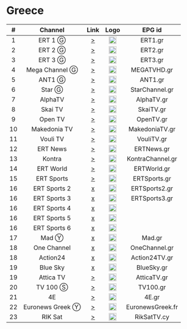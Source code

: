 <h1>Greece</h1>

| #  |     Channel      |                                                                                                                                                                                                                                                                                                                                                                                                                                                                                                                 Link                                                                                                                                                                                                                                                                                                                                                                                                                                                                                                                  | Logo |      EPG id      |
|:--:|:----------------:|:-------------------------------------------------------------------------------------------------------------------------------------------------------------------------------------------------------------------------------------------------------------------------------------------------------------------------------------------------------------------------------------------------------------------------------------------------------------------------------------------------------------------------------------------------------------------------------------------------------------------------------------------------------------------------------------------------------------------------------------------------------------------------------------------------------------------------------------------------------------------------------------------------------------------------------------------------------------------------------------------------------------------------------------:|:----:|:----------------:|
| 1  |     ERT 1 Ⓖ      |                                                                                                                                                                                                                                                                                                                                                                                                                                                                              [>](http://ert-live-bcbs15228.siliconweb.com/media/ert_1/ert_1medium.m3u8)                                                                                                                                                                                                                                                                                                                                                                                                                                                                               | <img height="20" src="https://i.imgur.com/WWMe8IY.png"/> |     ERT1.gr      |
| 2  |     ERT 2 Ⓖ      |                                                                                                                                                                                                                                                                                                                                                                                                                                                                              [>](http://ert-live-bcbs15228.siliconweb.com/media/ert_2/ert_2medium.m3u8)                                                                                                                                                                                                                                                                                                                                                                                                                                                                               | <img height="20" src="https://i.imgur.com/pcusPFl.png"/> |     ERT2.gr      |
| 3  |     ERT 3 Ⓖ      |                                                                                                                                                                                                                                                                                                                                                                                                                                                                              [>](http://ert-live-bcbs15228.siliconweb.com/media/ert_3/ert_3medium.m3u8)                                                                                                                                                                                                                                                                                                                                                                                                                                                                               | <img height="20" src="https://i.imgur.com/KyhzDRm.png"/> |     ERT3.gr      |
| 4  |  Mega Channel Ⓖ  |                                                                                                                                                                                                                                                                                                                                                                                                                                                                   [>](https://c98db5952cb54b358365984178fb898a.msvdn.net/live/S86713049/gonOwuUacAxM/playlist.m3u8)                                                                                                                                                                                                                                                                                                                                                                                                                                                                   | <img height="20" src="https://i.imgur.com/zewcwLd.png"/> |   MEGATVHD.gr    |
| 5  |      ANT1 Ⓖ      |                                                                                                                                                                                                                                                                                                                                                                                                                                                                    [>](https://d1nfykbwa3n98t.cloudfront.net/out/v1/6e5667da5a6843899a337dea72adb61b/antenna.m3u8)                                                                                                                                                                                                                                                                                                                                                                                                                                                                    | <img height="20" src="https://i.imgur.com/np0s1FN.png"/> |     ANT1.gr      |
| 6  |      Star Ⓖ      |                                                                                                                                                                                                                                                                                                                                                                                                                                                                                  [>](https://livestar.siliconweb.com/media/star1/star1mediumhd.m3u8)                                                                                                                                                                                                                                                                                                                                                                                                                                                                                  | <img height="20" src="https://i.imgur.com/CJOtJlL.png"/> |  StarChannel.gr  |
| 7  |     AlphaTV      |                                                                                                                                                                                                                                                                                                                                                                                                                                                                      [>](https://alphatvlive.siliconweb.com/1/Y2Rsd1lUcUVoajcv/UVdCN25h/hls/live/playlist.m3u8)                                                                                                                                                                                                                                                                                                                                                                                                                                                                       | <img height="20" src="https://i.imgur.com/bAVGX0l.png"/> |    AlphaTV.gr    |
| 8  |     Skai TV      |                                                                                                                                                                                                                                                                                                                                                                                                                                                                                    [>](https://skai-live.siliconweb.com/media/cambria4/index.m3u8)                                                                                                                                                                                                                                                                                                                                                                                                                                                                                    | <img height="20" src="https://i.imgur.com/TSg7B8X.png"/> |    SkaiTV.gr     |
| 9  |     Open TV      |                                                                                                                                                                                                                                                                                                                                                                                                                                                                     [>](https://liveopencloud.siliconweb.com/1/ZlRza2R6L2tFRnFJ/eWVLSlQx/hls/live/playlist.m3u8)                                                                                                                                                                                                                                                                                                                                                                                                                                                                      | <img height="20" src="https://i.imgur.com/T99OSnk.png"/> |    OpenTV.gr     |
| 10 |   Makedonia TV   |                                                                                                                                                                                                                                                                                                                                                                                                                                                                     [>](https://dlm34ll53zqql.cloudfront.net/out/v1/d4177931deff4c7ba994b8126d153d9f/maktv.m3u8)                                                                                                                                                                                                                                                                                                                                                                                                                                                                      | <img height="20" src="https://i.imgur.com/6Ir6wcR.png"/> |  MakedoniaTV.gr  |
| 11 |     Vouli TV     |                                                                                                                                                                                                                                                                                                                                                                                                                                                                                     [>](http://streamer-cache.grnet.gr/parliament/hls/webtv.m3u8)                                                                                                                                                                                                                                                                                                                                                                                                                                                                                     | <img height="20" src="https://i.imgur.com/1vqW7lc.png"/> |    VouliTV.gr    |
| 12 |     ERT News     |                                                                                                                                                                                                                                                                                                                                                                                                                                                                 [>](https://cbd537474fbad4634b64787657ff6456.msvdn.net/news/ert_news_main/mainabr/playlist_dvr.m3u8)                                                                                                                                                                                                                                                                                                                                                                                                                                                                  | <img height="20" src="https://i.imgur.com/saIGLvr.png"/> |    ERTNews.gr    |
| 13 |      Kontra      |                                                                                                                                                                                                                                                                                                                                                                                                                                                                                   [>](http://kontralive.siliconweb.com/live/kontratv/playlist.m3u8)                                                                                                                                                                                                                                                                                                                                                                                                                                                                                   | <img height="20" src="https://i.imgur.com/mA5PEbO.png"/> | KontraChannel.gr |
| 14 |    ERT World     |                                                                                                                                                                                                                                                                                                                                                                                                                                                               [>](https://cbd537474fbad4634b64787657ff6456.msvdn.net/ertworld/ert_world_main/mainabr/playlist_dvr.m3u8)                                                                                                                                                                                                                                                                                                                                                                                                                                                               | <img height="20" src="https://i.imgur.com/KsMTWYw.png"/> |   ERTWorld.gr    |
| 15 |    ERT Sports    |                                                                                                                                                                                                                                                                                                                                                                                                                                                                [>](https://cbd537474fbad4634b64787657ff6456.msvdn.net/sports1/ert_sports1_main/mainabr/playlist.m3u8)                                                                                                                                                                                                                                                                                                                                                                                                                                                                 | <img height="20" src="https://i.imgur.com/gebWmAB.png"/> |   ERTSports.gr   |
| 16 |   ERT Sports 2   |                                                                                                                                                                                                                                                                                                                                                                                                                                                                       [x](http://ert-live-bcbs15228.siliconweb.com/media/ert_sports_2/ert_sports_2medium.m3u8)                                                                                                                                                                                                                                                                                                                                                                                                                                                                        | <img height="20" src="https://i.imgur.com/gebWmAB.png"/> |  ERTSports2.gr   |
| 16 |   ERT Sports 3   |                                                                                                                                                                                                                                                                                                                                                                                                                                                                       [x](http://ert-live-bcbs15228.siliconweb.com/media/ert_sports_3/ert_sports_3medium.m3u8)                                                                                                                                                                                                                                                                                                                                                                                                                                                                        | <img height="20" src="https://i.imgur.com/gebWmAB.png"/> |  ERTSports3.gr   |
| 16 |   ERT Sports 4   |                                                                                                                                                                                                                                                                                                                                                                                                                                                                       [x](http://ert-live-bcbs15228.siliconweb.com/media/ert_sports_4/ert_sports_4medium.m3u8)                                                                                                                                                                                                                                                                                                                                                                                                                                                                        | <img height="20" src="https://i.imgur.com/gebWmAB.png"/> |
| 16 |   ERT Sports 5   |                                                                                                                                                                                                                                                                                                                                                                                                                                                                       [x](http://ert-live-bcbs15228.siliconweb.com/media/ert_sports_5/ert_sports_5medium.m3u8)                                                                                                                                                                                                                                                                                                                                                                                                                                                                        | <img height="20" src="https://i.imgur.com/gebWmAB.png"/> |
| 16 |   ERT Sports 6   |                                                                                                                                                                                                                                                                                                                                                                                                                                                                       [x](http://ert-live-bcbs15228.siliconweb.com/media/ert_sports_6/ert_sports_6medium.m3u8)                                                                                                                                                                                                                                                                                                                                                                                                                                                                        | <img height="20" src="https://i.imgur.com/gebWmAB.png"/> |
| 17 |      Mad Ⓨ       |                                                                                                                                                                                                      [x](https://manifest.googlevideo.com/api/manifest/hls_variant/expire/1684472828/ei/nK9mZO7tE8q41gKDz7zgAg/ip/92.205.15.128/id/2V_06K6AuyA.1/source/yt_live_broadcast/requiressl/yes/hfr/1/playlist_duration/30/manifest_duration/30/maudio/1/vprv/1/go/1/pacing/0/nvgoi/1/keepalive/yes/fexp/24007246%2C24363391/dover/11/itag/0/playlist_type/DVR/sparams/expire%2Cei%2Cip%2Cid%2Csource%2Crequiressl%2Chfr%2Cplaylist_duration%2Cmanifest_duration%2Cmaudio%2Cvprv%2Cgo%2Citag%2Cplaylist_type/sig/AOq0QJ8wRAIgTNVl0XHL36EPCyaheS2yWMETLPzI0_re132V66myp5UCIGJaFGFwCj6nBss8HKQAosOoShMAtLZZ7gp7WRWcOp5Y/file/index.m3u8)                                                                                                                                                                                                       | <img height="20" src="https://i.imgur.com/OTTxxGe.png"/> |      Mad.gr      |
| 18 |   One Channel    | [x](https://video-weaver.ber01.hls.ttvnw.net/v1/playlist/CpsFMHpemgb6euo1TWvJTNUVXagrxAbe3zXNUhOxrcHai_DsbT078s988XeJh0_FbCItgk3CAYFm5yqvazEkiYT4wlecCiVritRrGYCNjtuQ4YtP9ibm8Tl7EXLP68ZIe9xlXrxZNalIp7kLQo5E7vlHw_tlBKiLQ0P6UhUeNWam3APuw8GHmBMSnSAy7UZ_r5t_IU_vT85NQoLjPNqUhNFly5QRpFh2xT4lZjV5dmVHTYfKkDLPLGRRdVBtXjYgta9qTlRqUM_67NUb9jnPDAus_YpXnaiITuYCLcn2RcBdaetGuMjht5N4oWbPlCCW7M0qWJWh_kumEDfN2NJyNJy6oqTOzyAyl9lucg-gJcVxDT6-8wVPP_j0sQkF-YcowneSNQNvXvwTHYB3cG-a2FWJrZJHj4GI8Dbk6iJ3IGMdYcWi-n85yd5b6-QDprAHNCqXEZSzg96z6aq04hMI8WcAluJg7CybbjRaUTJjPf6cgYWBTxGwqmThRmSn6BfIlWWzX7ir5Z0xGpqRz84BflAg2Weq8GYCKZOLc7ApC5tteyak0i2Gn_ZQHcfSI9U2tty79AFTLY9uKZTilCMlyDOnh0qKqqLfY6xiuopQj4GlyCBizSKy-ImmGKxOG6y7ZIYwC77GCJ7pRwHBcMeeZdwhJ5S6Fx0W45m-DL4VEP5iuOYHBYpJzQnEuhOdQrSl6AWGJ1ydXEqAFheeuQt-N8Pe-rIcSwA5tm1RAHEPzzxRe6GaHyBUTbT1OP-RB9ZLhNzKq6t8etvbbh23n8iNm8v-ee4PLZNDgSOdC88kyDBTKxWIJRJkZjRePYQYdfBa1RkjVUnqqjoBKCRlZiRtlIpU51oyFKYBddWFldwwO-o-DJPfjibiANpZnJ3PDRoMZoW5TB7srs6t1fz1IAEqCWV1LXdlc3QtMjDNBg.m3u8) | <img height="20" src="https://i.imgur.com/GwKaHbM.png"/> |  OneChannel.gr   |
| 18 |     Action24     |                                                                                                                                                                                                                                                                                                                                                                                                                                                                                [x](https://actionlive.siliconweb.com/actionabr/actiontv/playlist.m3u8)                                                                                                                                                                                                                                                                                                                                                                                                                                                                                | <img height="20" src="https://i.imgur.com/Zi1YohT.png"/> |  Action24TV.gr   |
| 19 |     Blue Sky     |                                                                                                                                                                                                                                                                                                                                                                                                                       [x](https://www.dailymotion.com/cdn/live/video/x7z731p.m3u8?sec=phlVQgysPEUW2KRnf0wQ-oQAtYDMwwUUmVkjwV7YTO73vueGbUtaHZh4pKIBVi5e&dmTs=914164&dmV1st=3a9703a1-6f54-410e-842a-f1f22493bc81)                                                                                                                                                                                                                                                                                                                                                                                                                       | <img height="20" src="https://i.imgur.com/rzuQslM.png"/> |    BlueSky.gr    |
| 19 |     Attica TV     |                                                                                                                                                                                                                                                                                                                                                                                                                                                                               [>](https://atticatv.siliconweb.com/atticatv/atticaliveabr/playlist.m3u8)                                                                                                                                                                                                                                                                                                                                                                                                                                                                               | <img height="20" src="https://i.imgur.com/JniVmlw.jpg"/> |   AtticaTV.gr    |
| 20 |     TV 100 Ⓢ     |                                                                                                                                                                                                                                                                                                                                                                                                                                                                                          [>](https://live.fm100.gr/hls/tv100/1_2/index.m3u8)                                                                                                                                                                                                                                                                                                                                                                                                                                                                                          | <img height="20" src="https://i.imgur.com/9rtf8OR.png"/> |     TV100.gr     |
| 21 |        4E        |                                                                                                                                                                                                                                                                                                                                                                                                                                                                                [>](http://eu2.tv4e.gr:1935/live/smil:myStream.sdp.smil/playlist.m3u8)                                                                                                                                                                                                                                                                                                                                                                                                                                                                                 | <img height="20" src="https://i.imgur.com/Ed085oJ.png"/> |      4E.gr       |
| 22 | Euronews Greek Ⓨ |                                                                                                                                                                                           [>](https://manifest.googlevideo.com/api/manifest/hls_variant/expire/1684472741/ei/Ra9mZPSOAorKgAfUpbnIBw/ip/92.205.15.128/id/uWIhV9gQClg.2/source/yt_live_broadcast/requiressl/yes/hfr/1/playlist_duration/30/manifest_duration/30/maudio/1/vprv/1/go/1/pacing/0/nvgoi/1/keepalive/yes/fexp/24007246%2C24362686%2C24363393%2C51000011/dover/11/itag/0/playlist_type/DVR/sparams/expire%2Cei%2Cip%2Cid%2Csource%2Crequiressl%2Chfr%2Cplaylist_duration%2Cmanifest_duration%2Cmaudio%2Cvprv%2Cgo%2Citag%2Cplaylist_type/sig/AOq0QJ8wRAIgYfovpWSGsvwp72uwvI26ff1qhElm-S-7mTC4zxZT7eICIF1kfH9lQ-1_gsfug2NXjNlSvqQa-ddx0ony4qNA_46e/file/index.m3u8)                                                                                                                                                                                            | <img height="20" src="https://i.imgur.com/8MsbPCU.png"/> | EuronewsGreek.fr |
| 23 | RIK Sat |                                                                                                                                                                                                                                                                                                                                                                                                                                                                                        [>](https://l3.cloudskep.com/cybcsat/abr/playlist.m3u8)                                                                                                                                                                                                                                                                                                                                                                                                                                                                                        | <img height="20" src="https://i.imgur.com/9edlXHP.png"/> | RikSatTV.cy |
